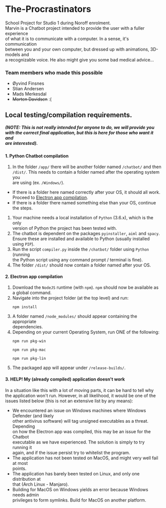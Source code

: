 # The-Procrastinators

School Project for Studio 1 during Noroff enrolment.\
Marvin is a Chatbot project intended to provide the user with a fuller experience\
of what it is to communicate with a computer. In a sense, it's communication\
between you and your own computer, but dressed up with animations, 3D-models and\
a recognizable voice. He also might give you some bad medical advice...

### Team members who made this possible

- Øyvind Finsnes
- Stian Andersen
- Mads Merkesdal
- ~~Morten Davidsen~~ :(

## Local testing/compilation requirements.
##### (NOTE: This is not really intended for anyone to do, we will provide you<br/>with the correct final application, but this is here for those who want it and<br/>are interested).

#### 1. Python Chatbot compilation

1. In the folder `/app/` there will be another folder named `/chatbot/` and then\
   `/dist/`. This needs to contain a folder named after the operating system you\
   are using (ex. `/Windows/`).
- If there is a folder here named correctly after your OS, it should all work.\
Proceed to [Electron app compilation](####-2.-Electron-app-compilation).
- If there is a folder there named something else than your OS, continue the steps.
1. Your machine needs a local installation of `Python` (3.6.x), which is the only\
version of Python the project has been tested with.
3. The chatbot is dependent on the packages `pyinstaller`, `aiml` and `spacy`.\
Ensure these are installed and available to Python (usually installed using `PIP`).
1. Run the script `compiler.py` inside the `/chatbot/` folder using `Python` (running\
the Python script using any command prompt / terminal is fine).
5. The folder `/dist/` should now contain a folder named after your OS.

#### 2. Electron app compilation

1. Download the `NodeJS` runtime (with `npm`). `npm` should now be available as\
   a global command.
2. Navigate into the project folder (at the top level) and run:
   ```
   npm install
   ```
3. A folder named `/node_modules/` should appear containing the appropriate\
   dependencies.
4. Depending on your current Operating System, run ONE of the following:
   ```
   npm run pkg-win

   npm run pkg-mac

   npm run pkg-lin
   ```
5. The packaged app will appear under `/release-builds/`.

#### 3. HELP! My (already compiled) application doesn't work

In a situation like this with a lot of moving parts, it can be hard to tell why\
the application won't run. However, in all likelihood, it would be one of the\
issues listed below (this is not an extensive list by any means):

- We encountered an issue on Windows machines where Windows Defender (and likely\
  other antivirus software) will tag unsigned executables as a threat. Depending\
  on how the Electron app was compiled, this may be an issue for the Chatbot\
  executable as we have experienced. The solution is simply to try running it\
  again, and if the issue persist try to whitelist the program.
- The application has not been tested on MacOS, and might very well fail at most\
  points.
- The application has barely been tested on Linux, and only one distribution at\
  that (Arch Linux - Manjaro).
- Building for MacOS on Windows yields an error because Windows needs admin\
  privileges to form symlinks. Build for MacOS on another platform.